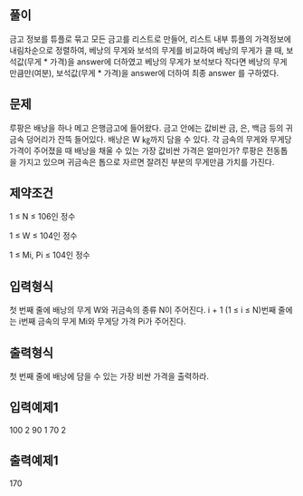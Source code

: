 ## 풀이
금고 정보를 튜플로 묶고 모든 금고를 리스트로 만들어,
리스트 내부 튜플의 가격정보에 내림차순으로 정렬하여,
베낭의 무게와 보석의 무게를 비교하여 베낭의 무게가 클 때, 보석값(무게 * 가격)을 answer에 더하였고
베낭의 무게가 보석보다 작다면 베낭의 무게만큼만(여분), 보석값(무게 * 가격)을 answer에 더하여
최종 answer 를 구하였다.
## 문제
루팡은 배낭을 하나 메고 은행금고에 들어왔다. 
금고 안에는 값비싼 금, 은, 백금 등의 귀금속 덩어리가 잔뜩 들어있다. 
배낭은 W ㎏까지 담을 수 있다.
각 금속의 무게와 무게당 가격이 주어졌을 때 
배낭을 채울 수 있는 가장 값비싼 가격은 얼마인가?
루팡은 전동톱을 가지고 있으며 
귀금속은 톱으로 자르면 잘려진 부분의 무게만큼 가치를 가진다.

## 제약조건
1 ≤ N ≤ 106인 정수

1 ≤ W ≤ 104인 정수

1 ≤ Mi, Pi ≤ 104인 정수

## 입력형식
첫 번째 줄에 배낭의 무게 W와 귀금속의 종류 N이 주어진다. 
i + 1 (1 ≤ i ≤ N)번째 줄에는 
i번째 금속의 무게 Mi와 무게당 가격 Pi가 주어진다.

## 출력형식
첫 번째 줄에 배낭에 담을 수 있는 가장 비싼 가격을 출력하라.

## 입력예제1
100 2
90 1
70 2
## 출력예제1
170